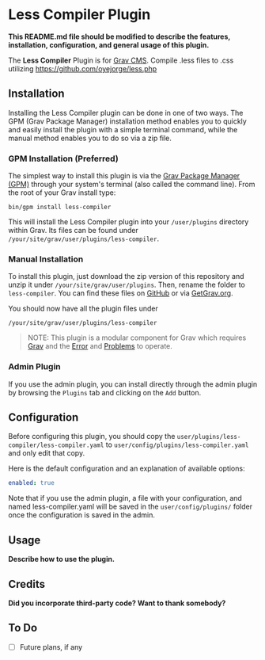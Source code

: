 # Less Compiler Plugin

**This README.md file should be modified to describe the features, installation, configuration, and general usage of this plugin.**

The **Less Compiler** Plugin is for [Grav CMS](http://github.com/getgrav/grav). Compile .less files to .css utilizing https://github.com/oyejorge/less.php

## Installation

Installing the Less Compiler plugin can be done in one of two ways. The GPM (Grav Package Manager) installation method enables you to quickly and easily install the plugin with a simple terminal command, while the manual method enables you to do so via a zip file.

### GPM Installation (Preferred)

The simplest way to install this plugin is via the [Grav Package Manager (GPM)](http://learn.getgrav.org/advanced/grav-gpm) through your system's terminal (also called the command line).  From the root of your Grav install type:

    bin/gpm install less-compiler

This will install the Less Compiler plugin into your `/user/plugins` directory within Grav. Its files can be found under `/your/site/grav/user/plugins/less-compiler`.

### Manual Installation

To install this plugin, just download the zip version of this repository and unzip it under `/your/site/grav/user/plugins`. Then, rename the folder to `less-compiler`. You can find these files on [GitHub](https://github.com/ratautas/grav-plugin-less-compiler) or via [GetGrav.org](http://getgrav.org/downloads/plugins#extras).

You should now have all the plugin files under

    /your/site/grav/user/plugins/less-compiler
	
> NOTE: This plugin is a modular component for Grav which requires [Grav](http://github.com/getgrav/grav) and the [Error](https://github.com/getgrav/grav-plugin-error) and [Problems](https://github.com/getgrav/grav-plugin-problems) to operate.

### Admin Plugin

If you use the admin plugin, you can install directly through the admin plugin by browsing the `Plugins` tab and clicking on the `Add` button.

## Configuration

Before configuring this plugin, you should copy the `user/plugins/less-compiler/less-compiler.yaml` to `user/config/plugins/less-compiler.yaml` and only edit that copy.

Here is the default configuration and an explanation of available options:

```yaml
enabled: true
```

Note that if you use the admin plugin, a file with your configuration, and named less-compiler.yaml will be saved in the `user/config/plugins/` folder once the configuration is saved in the admin.

## Usage

**Describe how to use the plugin.**

## Credits

**Did you incorporate third-party code? Want to thank somebody?**

## To Do

- [ ] Future plans, if any
